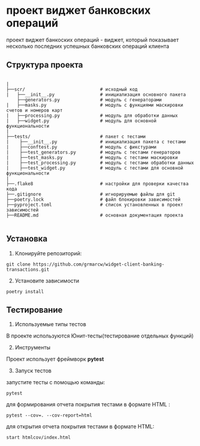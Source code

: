 # проект виджет банковских операций

проект виджет банкоских операций - виджет, который показывает несколько последних успешных банковских операций клиента

## Структура проекта

```commandline

|
├──scr/                            # исходный код
|   ├──__init__.py                 # инициализация основного пакета
    ├──generators.py               # модуль с генераторами
|   ├──masks.py                    # модуль с функциями маскировки счетов и номеров карт
|   ├──processing.py               # модуль для обработки данных
|   ├──widget.py                   # модуль для основной функциональности
|
├──tests/                          # пакет с тестами
|    ├──__init__.py                # инициализация пакета с тестами
|    ├──conftest.py                # модуль с фикстурами
|    ├──test_generators.py         # модуль с тестами генераторов
|    ├──test_masks.py              # модуль с тестами маскировки
|    ├──test_processing.py         # модуль с тестами обработки данных
|    ├──test_widget.py             # модуль с тестами для основной функциональности
|
├──.flake8                         # настройки для проверки качества кода
├──.gitignore                      # игнорируемые файлы для git
├──poetry.lock                     # файл блокировки зависимостей
├──pyproject.toml                  # список установленных в проект зависимостей
├──README.md                       # основная документация проекта
    
```

## Установка

1. Клонируйте репозиторий:
```
git clone https://github.com/grmarcw/widget-client-banking-transactions.git
```
2. Установите зависимости
```
poetry install
```
## Тестирование
1. Используемые типы тестов

В проекте используются Юнит-тесты(тестирование отдельных функций)

2. Инструменты

Проект использует фреймворк **pytest**

3. Запуск тестов

запустите тесты с помощью команды:
```
pytest
```
для формирования отчета покрытия тестами в формате HTML :
```
pytest --cov=. --cov-report=html
```
для открытия отчета покрытия тестами в формате HTML:
```
start htmlcov/index.html
```
